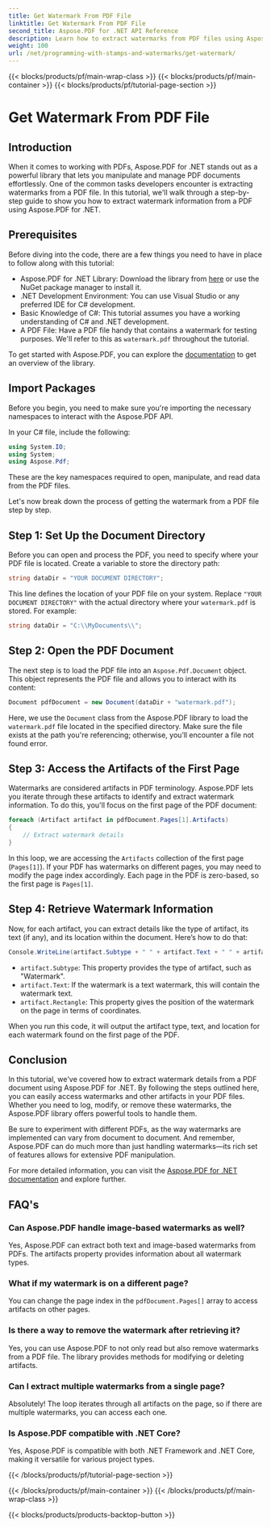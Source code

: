 ```yaml
---
title: Get Watermark From PDF File
linktitle: Get Watermark From PDF File
second_title: Aspose.PDF for .NET API Reference
description: Learn how to extract watermarks from PDF files using Aspose.PDF for .NET with a step-by-step guide. Detailed tutorial for watermark extraction.
weight: 100
url: /net/programming-with-stamps-and-watermarks/get-watermark/
---
```


{{< blocks/products/pf/main-wrap-class >}}
{{< blocks/products/pf/main-container >}}
{{< blocks/products/pf/tutorial-page-section >}}

# Get Watermark From PDF File

## Introduction

When it comes to working with PDFs, Aspose.PDF for .NET stands out as a powerful library that lets you manipulate and manage PDF documents effortlessly. One of the common tasks developers encounter is extracting watermarks from a PDF file. In this tutorial, we'll walk through a step-by-step guide to show you how to extract watermark information from a PDF using Aspose.PDF for .NET.

## Prerequisites

Before diving into the code, there are a few things you need to have in place to follow along with this tutorial:

- Aspose.PDF for .NET Library: Download the library from [here](https://releases.aspose.com/pdf/net/) or use the NuGet package manager to install it.
- .NET Development Environment: You can use Visual Studio or any preferred IDE for C# development.
- Basic Knowledge of C#: This tutorial assumes you have a working understanding of C# and .NET development.
- A PDF File: Have a PDF file handy that contains a watermark for testing purposes. We'll refer to this as `watermark.pdf` throughout the tutorial.

To get started with Aspose.PDF, you can explore the [documentation](https://reference.aspose.com/pdf/net/) to get an overview of the library.

## Import Packages

Before you begin, you need to make sure you're importing the necessary namespaces to interact with the Aspose.PDF API. 

In your C# file, include the following:

```csharp
using System.IO;
using System;
using Aspose.Pdf;
```

These are the key namespaces required to open, manipulate, and read data from the PDF files.

Let's now break down the process of getting the watermark from a PDF file step by step.

## Step 1: Set Up the Document Directory

Before you can open and process the PDF, you need to specify where your PDF file is located. Create a variable to store the directory path:

```csharp
string dataDir = "YOUR DOCUMENT DIRECTORY";
```

This line defines the location of your PDF file on your system. Replace `"YOUR DOCUMENT DIRECTORY"` with the actual directory where your `watermark.pdf` is stored. For example:

```csharp
string dataDir = "C:\\MyDocuments\\";
```

## Step 2: Open the PDF Document

The next step is to load the PDF file into an `Aspose.Pdf.Document` object. This object represents the PDF file and allows you to interact with its content:

```csharp
Document pdfDocument = new Document(dataDir + "watermark.pdf");
```

Here, we use the `Document` class from the Aspose.PDF library to load the `watermark.pdf` file located in the specified directory. Make sure the file exists at the path you're referencing; otherwise, you’ll encounter a file not found error.

## Step 3: Access the Artifacts of the First Page

Watermarks are considered artifacts in PDF terminology. Aspose.PDF lets you iterate through these artifacts to identify and extract watermark information. To do this, you'll focus on the first page of the PDF document:

```csharp
foreach (Artifact artifact in pdfDocument.Pages[1].Artifacts)
{
    // Extract watermark details
}
```

In this loop, we are accessing the `Artifacts` collection of the first page (`Pages[1]`). If your PDF has watermarks on different pages, you may need to modify the page index accordingly. Each page in the PDF is zero-based, so the first page is `Pages[1]`.

## Step 4: Retrieve Watermark Information

Now, for each artifact, you can extract details like the type of artifact, its text (if any), and its location within the document. Here’s how to do that:

```csharp
Console.WriteLine(artifact.Subtype + " " + artifact.Text + " " + artifact.Rectangle);
```

- `artifact.Subtype`: This property provides the type of artifact, such as "Watermark".
- `artifact.Text`: If the watermark is a text watermark, this will contain the watermark text.
- `artifact.Rectangle`: This property gives the position of the watermark on the page in terms of coordinates.

When you run this code, it will output the artifact type, text, and location for each watermark found on the first page of the PDF.

## Conclusion

In this tutorial, we've covered how to extract watermark details from a PDF document using Aspose.PDF for .NET. By following the steps outlined here, you can easily access watermarks and other artifacts in your PDF files. Whether you need to log, modify, or remove these watermarks, the Aspose.PDF library offers powerful tools to handle them.

Be sure to experiment with different PDFs, as the way watermarks are implemented can vary from document to document. And remember, Aspose.PDF can do much more than just handling watermarks—its rich set of features allows for extensive PDF manipulation.

For more detailed information, you can visit the [Aspose.PDF for .NET documentation](https://reference.aspose.com/pdf/net/) and explore further.

## FAQ's

### Can Aspose.PDF handle image-based watermarks as well?
Yes, Aspose.PDF can extract both text and image-based watermarks from PDFs. The artifacts property provides information about all watermark types.

### What if my watermark is on a different page?
You can change the page index in the `pdfDocument.Pages[]` array to access artifacts on other pages.

### Is there a way to remove the watermark after retrieving it?
Yes, you can use Aspose.PDF to not only read but also remove watermarks from a PDF file. The library provides methods for modifying or deleting artifacts.

### Can I extract multiple watermarks from a single page?
Absolutely! The loop iterates through all artifacts on the page, so if there are multiple watermarks, you can access each one.

### Is Aspose.PDF compatible with .NET Core?
Yes, Aspose.PDF is compatible with both .NET Framework and .NET Core, making it versatile for various project types.

{{< /blocks/products/pf/tutorial-page-section >}}

{{< /blocks/products/pf/main-container >}}
{{< /blocks/products/pf/main-wrap-class >}}

{{< blocks/products/products-backtop-button >}}
